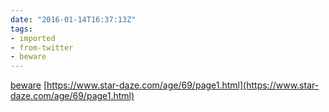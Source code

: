 ```yaml
---
date: "2016-01-14T16:37:13Z"
tags:
- imported
- from-twitter
- beware
---
```

[beware](/tags/beware) [https://www.star-daze.com/age/69/page1.html](https://www.star-daze.com/age/69/page1.html)
